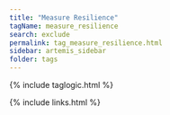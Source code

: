 ```yaml
---
title: "Measure Resilience"
tagName: measure_resilience
search: exclude
permalink: tag_measure_resilience.html
sidebar: artemis_sidebar
folder: tags
---
```

{% include taglogic.html %}

{% include links.html %}